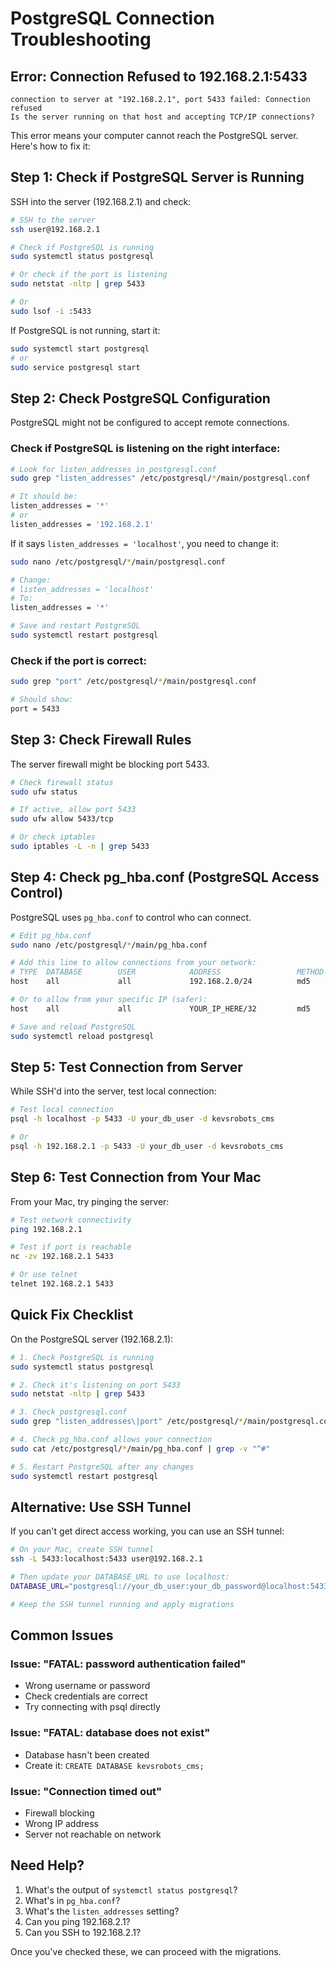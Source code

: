 # PostgreSQL Connection Troubleshooting

## Error: Connection Refused to 192.168.2.1:5433

```
connection to server at "192.168.2.1", port 5433 failed: Connection refused
Is the server running on that host and accepting TCP/IP connections?
```

This error means your computer cannot reach the PostgreSQL server. Here's how to fix it:

## Step 1: Check if PostgreSQL Server is Running

SSH into the server (192.168.2.1) and check:

```bash
# SSH to the server
ssh user@192.168.2.1

# Check if PostgreSQL is running
sudo systemctl status postgresql

# Or check if the port is listening
sudo netstat -nltp | grep 5433

# Or
sudo lsof -i :5433
```

If PostgreSQL is not running, start it:

```bash
sudo systemctl start postgresql
# or
sudo service postgresql start
```

## Step 2: Check PostgreSQL Configuration

PostgreSQL might not be configured to accept remote connections.

### Check if PostgreSQL is listening on the right interface:

```bash
# Look for listen_addresses in postgresql.conf
sudo grep "listen_addresses" /etc/postgresql/*/main/postgresql.conf

# It should be:
listen_addresses = '*'
# or
listen_addresses = '192.168.2.1'
```

If it says `listen_addresses = 'localhost'`, you need to change it:

```bash
sudo nano /etc/postgresql/*/main/postgresql.conf

# Change:
# listen_addresses = 'localhost'
# To:
listen_addresses = '*'

# Save and restart PostgreSQL
sudo systemctl restart postgresql
```

### Check if the port is correct:

```bash
sudo grep "port" /etc/postgresql/*/main/postgresql.conf

# Should show:
port = 5433
```

## Step 3: Check Firewall Rules

The server firewall might be blocking port 5433.

```bash
# Check firewall status
sudo ufw status

# If active, allow port 5433
sudo ufw allow 5433/tcp

# Or check iptables
sudo iptables -L -n | grep 5433
```

## Step 4: Check pg_hba.conf (PostgreSQL Access Control)

PostgreSQL uses `pg_hba.conf` to control who can connect.

```bash
# Edit pg_hba.conf
sudo nano /etc/postgresql/*/main/pg_hba.conf

# Add this line to allow connections from your network:
# TYPE  DATABASE        USER            ADDRESS                 METHOD
host    all             all             192.168.2.0/24          md5

# Or to allow from your specific IP (safer):
host    all             all             YOUR_IP_HERE/32         md5

# Save and reload PostgreSQL
sudo systemctl reload postgresql
```

## Step 5: Test Connection from Server

While SSH'd into the server, test local connection:

```bash
# Test local connection
psql -h localhost -p 5433 -U your_db_user -d kevsrobots_cms

# Or
psql -h 192.168.2.1 -p 5433 -U your_db_user -d kevsrobots_cms
```

## Step 6: Test Connection from Your Mac

From your Mac, try pinging the server:

```bash
# Test network connectivity
ping 192.168.2.1

# Test if port is reachable
nc -zv 192.168.2.1 5433

# Or use telnet
telnet 192.168.2.1 5433
```

## Quick Fix Checklist

On the PostgreSQL server (192.168.2.1):

```bash
# 1. Check PostgreSQL is running
sudo systemctl status postgresql

# 2. Check it's listening on port 5433
sudo netstat -nltp | grep 5433

# 3. Check postgresql.conf
sudo grep "listen_addresses\|port" /etc/postgresql/*/main/postgresql.conf

# 4. Check pg_hba.conf allows your connection
sudo cat /etc/postgresql/*/main/pg_hba.conf | grep -v "^#"

# 5. Restart PostgreSQL after any changes
sudo systemctl restart postgresql
```

## Alternative: Use SSH Tunnel

If you can't get direct access working, you can use an SSH tunnel:

```bash
# On your Mac, create SSH tunnel
ssh -L 5433:localhost:5433 user@192.168.2.1

# Then update your DATABASE_URL to use localhost:
DATABASE_URL="postgresql://your_db_user:your_db_password@localhost:5433/kevsrobots_cms"

# Keep the SSH tunnel running and apply migrations
```

## Common Issues

### Issue: "FATAL: password authentication failed"
- Wrong username or password
- Check credentials are correct
- Try connecting with psql directly

### Issue: "FATAL: database does not exist"
- Database hasn't been created
- Create it: `CREATE DATABASE kevsrobots_cms;`

### Issue: "Connection timed out"
- Firewall blocking
- Wrong IP address
- Server not reachable on network

## Need Help?

1. What's the output of `systemctl status postgresql`?
2. What's in `pg_hba.conf`?
3. What's the `listen_addresses` setting?
4. Can you ping 192.168.2.1?
5. Can you SSH to 192.168.2.1?

Once you've checked these, we can proceed with the migrations.
